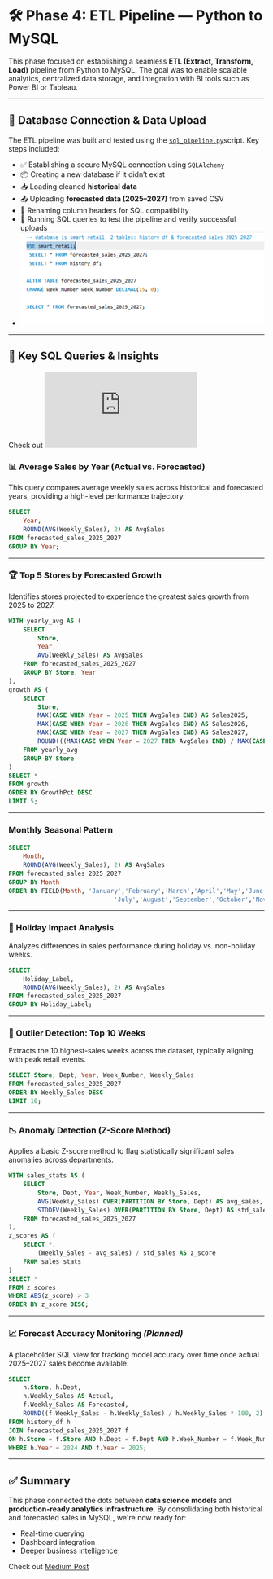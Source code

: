 # 🛠 Phase 4: ETL Pipeline — Python to MySQL

This phase focused on establishing a seamless **ETL (Extract, Transform, Load)** pipeline from Python to MySQL. The goal was to enable scalable analytics, centralized data storage, and integration with BI tools such as Power BI or Tableau.

---

## 🔗 Database Connection & Data Upload

The ETL pipeline was built and tested using the [`sql_pipeline.py`](https://github.com/temidataspot/project-smartsell/blob/main/ETL%20Pipeline%3A%20Python%20-%3E%20MySQL/py-sql%20pipeline.py)script. Key steps included:

- ✅ Establishing a secure MySQL connection using `SQLAlchemy`
- 📦 Creating a new database if it didn’t exist
- 📥 Loading cleaned **historical data**
- 📤 Uploading **forecasted data (2025–2027)** from saved CSV
- 🔁 Renaming column headers for SQL compatibility
- 🧪 Running SQL queries to test the pipeline and verify successful uploads
- 
  ![Testing Connection in SQL](https://github.com/temidataspot/project-smartsell/blob/main/ETL%20Pipeline%3A%20Python%20-%3E%20MySQL/testconnection.png)

---

## 🧪 Key SQL Queries & Insights 

Check out ![SQL Query](https://github.com/temidataspot/project-smartsell/blob/main/ETL%20Pipeline%3A%20Python%20-%3E%20MySQL/smartsell_analytics_query.sql)

### 📊 Average Sales by Year (Actual vs. Forecasted)

This query compares average weekly sales across historical and forecasted years, providing a high-level performance trajectory.
```sql
SELECT 
    Year,
    ROUND(AVG(Weekly_Sales), 2) AS AvgSales
FROM forecasted_sales_2025_2027
GROUP BY Year;
```
---

### 🏆 Top 5 Stores by Forecasted Growth

Identifies stores projected to experience the greatest sales growth from 2025 to 2027.
```sql
WITH yearly_avg AS (
    SELECT 
        Store,
        Year,
        AVG(Weekly_Sales) AS AvgSales
    FROM forecasted_sales_2025_2027
    GROUP BY Store, Year
),
growth AS (
    SELECT
        Store,
        MAX(CASE WHEN Year = 2025 THEN AvgSales END) AS Sales2025,
        MAX(CASE WHEN Year = 2026 THEN AvgSales END) AS Sales2026,
        MAX(CASE WHEN Year = 2027 THEN AvgSales END) AS Sales2027,
        ROUND(((MAX(CASE WHEN Year = 2027 THEN AvgSales END) / MAX(CASE WHEN Year = 2025 THEN AvgSales END)) - 1) * 100, 2) AS GrowthPct
    FROM yearly_avg
    GROUP BY Store
)
SELECT *
FROM growth
ORDER BY GrowthPct DESC
LIMIT 5;
```
---
### Monthly Seasonal Pattern

```sql
SELECT 
    Month,
    ROUND(AVG(Weekly_Sales), 2) AS AvgSales
FROM forecasted_sales_2025_2027
GROUP BY Month
ORDER BY FIELD(Month, 'January','February','March','April','May','June',
                             'July','August','September','October','November','December');
```

---
### 🎉 Holiday Impact Analysis

Analyzes differences in sales performance during holiday vs. non-holiday weeks.
```sql
SELECT 
    Holiday_Label,
    ROUND(AVG(Weekly_Sales), 2) AS AvgSales
FROM forecasted_sales_2025_2027
GROUP BY Holiday_Label;
```
---

### 🚨 Outlier Detection: Top 10 Weeks

Extracts the 10 highest-sales weeks across the dataset, typically aligning with peak retail events.
```sql
SELECT Store, Dept, Year, Week_Number, Weekly_Sales
FROM forecasted_sales_2025_2027
ORDER BY Weekly_Sales DESC
LIMIT 10;
```
---

### 📉 Anomaly Detection (Z-Score Method)

Applies a basic Z-score method to flag statistically significant sales anomalies across departments.

```sql
WITH sales_stats AS (
    SELECT 
        Store, Dept, Year, Week_Number, Weekly_Sales,
        AVG(Weekly_Sales) OVER(PARTITION BY Store, Dept) AS avg_sales,
        STDDEV(Weekly_Sales) OVER(PARTITION BY Store, Dept) AS std_sales
    FROM forecasted_sales_2025_2027
),
z_scores AS (
    SELECT *,
        (Weekly_Sales - avg_sales) / std_sales AS z_score
    FROM sales_stats
)
SELECT *
FROM z_scores
WHERE ABS(z_score) > 3
ORDER BY z_score DESC;
```

---

### 📈 Forecast Accuracy Monitoring *(Planned)*

A placeholder SQL view for tracking model accuracy over time once actual 2025–2027 sales become available.
```sql
SELECT 
    h.Store, h.Dept,
    h.Weekly_Sales AS Actual,
    f.Weekly_Sales AS Forecasted,
    ROUND((f.Weekly_Sales - h.Weekly_Sales) / h.Weekly_Sales * 100, 2) AS ErrorPct
FROM history_df h
JOIN forecasted_sales_2025_2027 f
ON h.Store = f.Store AND h.Dept = f.Dept AND h.Week_Number = f.Week_Number
WHERE h.Year = 2024 AND f.Year = 2025;
```
---

## ✅ Summary

This phase connected the dots between **data science models** and **production-ready analytics infrastructure**. By consolidating both historical and forecasted sales in MySQL, we're now ready for:

- Real-time querying
- Dashboard integration
- Deeper business intelligence

Check out [Medium Post](https://medium.com/@temiloluwa.jokotola/from-predictions-to-pipelines-deploying-smartsell-sales-forecasts-into-sql-627627ecd575)
